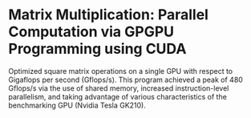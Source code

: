 # Matrix Multiplication: Parallel Computation via GPGPU Programming using CUDA

Optimized square matrix operations on a single GPU with respect to Gigaflops per second (Gflops/s). 
This program achieved a peak of 480 Gflops/s via the use of shared memory, increased instruction-level parallelism, 
and taking advantage of various characteristics of the benchmarking GPU (Nvidia Tesla GK210).
